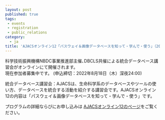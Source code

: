 ```yaml
---
layout: post
published: true
tags:
 - events
 - registration
 - public_relations
category:
  - ja
title: 'AJACSオンライン12「パスウェイ＆画像データベースを知って・学んで・使う」（2022年8月25日）の参加者募集中です'
---
```

科学技術振興機構NBDC事業推進部主催､DBCLS共催による統合データベース講習会がオンラインにて開催されます。 <br />
現在参加者募集中です。 (申込締切：2022年8月18日（木）深夜24:00)  <br />

統合データベース講習会：AJACSは、生命科学系のデータベースやツールの使い方、データベースを統合する活動を紹介する講習会です。AJACSオンライン12の内容は「パスウェイ＆画像データベースを知って・学んで・使う」です。
<br />

プログラムの詳細ならびにお申し込みは [AJACSオンライン12のページ](https://biosciencedbc.jp/event/ajacs/ajacs93.html "AJACSオンライン12のページ")をご覧ください。
